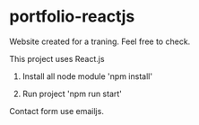 # portfolio-reactjs
Website created for a traning. Feel free to check.

This project uses React.js

1. Install all node module 'npm install'

2. Run project 'npm run start'


Contact form use emailjs.